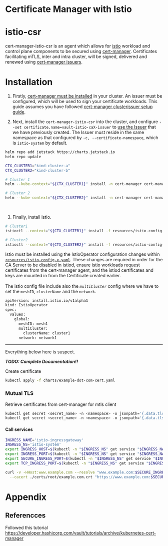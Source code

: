 # Certificate Manager with Istio


# istio-csr

cert-manager-istio-csr is an agent which allows for [istio](https://istio.io) workload and control plane components to be secured using
[cert-manager](https://cert-manager.io). Certificates facilitating mTLS, inter and intra cluster, will be signed, delivered and renewed
using [cert-manager issuers](https://cert-manager.io/docs/concepts/issuer).

# Installation

1. Firstly, [cert-manager must be installed](https://cert-manager.io/docs/installation/) in your cluster. An issuer must be configured,
which will be used to sign your certificate workloads. This guide assumes you have followed
[cert-manager clusterissuer setup guide](../cert-manager-clusterissuer-setup.md).

2. Next, install the `cert-manager-istio-csr` into the cluster, and configure `--set certificate.name=vault-istio-caX-issuer` to [use
the Issuer](https://github.com/palimarium/istio-vault-ca/blob/master/cert-manager-setup.md#setting-up-vault-issuers) that we have
previously created. The Issuer must reside in the same namespace as that configured by `-c, --certificate-namespace`, which
is `istio-system` by default.

```bash
helm repo add jetstack https://charts.jetstack.io
helm repo update

CTX_CLUSTER1="kind-cluster-a"
CTX_CLUSTER2="kind-cluster-b"

# Cluster 1
helm --kube-context="${CTX_CLUSTER1}" install -n cert-manager cert-manager-istio-csr jetstack/cert-manager-istio-csr --set app.server.clusterID=cluster1 --set app.certmanager.issuer.name=vault-nonprod-issuer --set app.certmanager.preserveCertificateRequests=true --set app.logLevel=3

# Cluster 2
helm --kube-context="${CTX_CLUSTER2}" install -n cert-manager cert-manager-istio-csr jetstack/cert-manager-istio-csr --set app.server.clusterID=cluster2 --set app.certmanager.issuer.name=vault-nonprod-issuer --set app.certmanager.preserveCertificateRequests=true --set app.logLevel=3
```

<br> 

3. Finally, install istio.

```bash
# Cluster1
istioctl --context="${CTX_CLUSTER1}" install -f resources/istio-config-cluster-1.yaml

# Cluster2 
istioctl --context="${CTX_CLUSTER2}" install -f resources/istio-config-cluster-2.yaml
```

Istio must be installed using the IstioOperator
configuration changes within
[`resources/istio-config-x.yaml`](resources/istio-config-cluster1-1.9.4.yaml). These changes are
required in order for the CA Server to be disabled in istiod, ensure istio
workloads request certificates from the cert-manager agent, and the istiod
certificates and keys are mounted in from the Certificate created earlier.
<br> 
<br> 
The istio config file include also the *`multiCluster`* config where we have to set the `meshID`, `clusterName` and the `network`.

```bash
apiVersion: install.istio.io/v1alpha1
kind: IstioOperator
spec:
  values:
    global:
      meshID: mesh1
      multiCluster:
        clusterName: cluster1
      network: network1
```

---
Everything below here is suspect.

***TODO: Complete Documentation!!***


Create certificate
```bash
kubectl apply -f charts/example-dot-com-cert.yaml
```

### Mutual TLS
Retrieve certificates from cert-manager for mtls client
```bash
kubectl get secret <secret_name> -n <namespace> -o jsonpath='{.data.tls\.crt}' | base64 -d > client.crt
kubectl get secret <secret_name> -n <namespace> -o jsonpath='{.data.tls\.key}' | base64 -d > client.key
```

#### Call services

```bash
INGRESS_NAME='istio-ingressgateway'
INGRESS_NS='istio-system'
export INGRESS_HOST=$(kubectl -n "$INGRESS_NS" get service "$INGRESS_NAME" -o jsonpath='{.status.loadBalancer.ingress[0].ip}')
export INGRESS_PORT=$(kubectl -n "$INGRESS_NS" get service "$INGRESS_NAME" -o jsonpath='{.spec.ports[?(@.name=="http2")].port}')
export SECURE_INGRESS_PORT=$(kubectl -n "$INGRESS_NS" get service "$INGRESS_NAME" -o jsonpath='{.spec.ports[?(@.name=="https")].port}')
export TCP_INGRESS_PORT=$(kubectl -n "$INGRESS_NS" get service "$INGRESS_NAME" -o jsonpath='{.spec.ports[?(@.name=="tcp")].port}')

curl -v -HHost:www.example.com --resolve "www.example.com:$SECURE_INGRESS_PORT:$INGRESS_HOST" \
  --cacert ./certs/root/example.com.crt "https://www.example.com:$SECURE_INGRESS_PORT/status/418"
```

# Appendix

## Referencces
Followed this tutorial https://developer.hashicorp.com/vault/tutorials/archive/kubernetes-cert-manager




